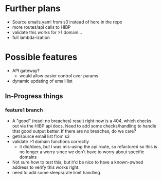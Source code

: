 # Further plans
- Source emails.yaml from s3 instead of here in the repo
- more routes/api calls to HIBP
- validate this works for >1 domain...
- full lambda-ization

# Possible features
- API gateway?
  - would allow easier control over params
- dynamic updating of email list

## In-Progress things
### feature1 branch
- A "good" (read: no breaches) result right now is a 404, which checks out via the HIBP api docs.  Need to add some checks/handling to handle that good output better.  If there are no breaches, do we care?  
- get/source email list from s3
- validate >1 domain functions correctly
  - it did/does, but I was mis-using the api route, so refactored so this is no longer a worry since we don't have to worry about specific domains
- Not sure how to test this, but it'd be nice to have a known-pwned address to verify this works right. 
- need to add some sleeps/rate limit handling